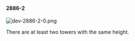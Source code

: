 #### 2886-2
![dev-2886-2-0.png](https://github.com/lil-lab/nlvr/raw/master/nlvr/dev/images/0/dev-2886-2-0.png "dev-2886-2-0.png")

There are at least two towers with the same height.